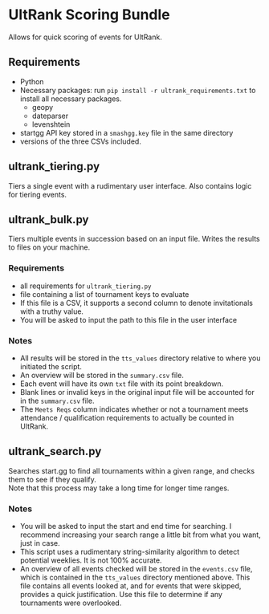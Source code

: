 # UltRank Scoring Bundle

Allows for quick scoring of events for UltRank.

## Requirements

- Python
- Necessary packages: run `pip install -r ultrank_requirements.txt` to install all necessary packages.
  - geopy
  - dateparser
  - levenshtein
- startgg API key stored in a `smashgg.key` file in the same directory
- versions of the three CSVs included.

## ultrank_tiering.py

Tiers a single event with a rudimentary user interface. Also contains logic for tiering events.

## ultrank_bulk.py

Tiers multiple events in succession based on an input file. Writes the results to files on your machine.

### Requirements

- all requirements for `ultrank_tiering.py`
- file containing a list of tournament keys to evaluate
 - If this file is a CSV, it supports a second column to denote invitationals with a truthy value.
 - You will be asked to input the path to this file in the user interface
 
### Notes
 
- All results will be stored in the `tts_values` directory relative to where you initiated the script.
- An overview will be stored in the `summary.csv` file.
- Each event will have its own `txt` file with its point breakdown.
- Blank lines or invalid keys in the original input file will be accounted for in the `summary.csv` file.
- The `Meets Reqs` column indicates whether or not a tournament meets attendance / qualification requirements to actually be counted in UltRank.

## ultrank_search.py

Searches start.gg to find all tournaments within a given range, and checks them to see if they qualify.  
Note that this process may take a long time for longer time ranges.

### Notes

- You will be asked to input the start and end time for searching. I recommend increasing your search range a little bit from what you want, just in case.
- This script uses a rudimentary string-similarity algorithm to detect potential weeklies. It is not 100% accurate.
- An overview of all events checked will be stored in the `events.csv` file, which is contained in the `tts_values` directory mentioned above. This file contains all events looked at, and for events that were skipped, provides a quick justification. Use this file to determine if any tournaments were overlooked.
